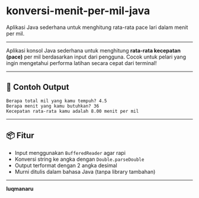 # konversi-menit-per-mil-java
Aplikasi Java sederhana untuk menghitung rata-rata pace lari dalam menit per mil.

---

Aplikasi konsol Java sederhana untuk menghitung **rata-rata kecepatan (pace)** per mil berdasarkan input dari pengguna. Cocok untuk pelari yang ingin mengetahui performa latihan secara cepat dari terminal!

---

## 🧮 Contoh Output

```
Berapa total mil yang kamu tempuh? 4.5
Berapa menit yang kamu butuhkan? 36
Kecepatan rata-rata kamu adalah 8.00 menit per mil
```

---

## 📦 Fitur

- Input menggunakan `BufferedReader` agar rapi
- Konversi string ke angka dengan `Double.parseDouble`
- Output terformat dengan 2 angka desimal
- Murni ditulis dalam bahasa Java (tanpa library tambahan)

---

**luqmanaru** 
